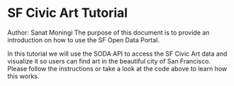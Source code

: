 # SF Civic Art Tutorial
Author: Sanat Moningi
The purpose of this document is to provide an introduction on how to use the SF Open Data Portal.

In this tutorial we will use the SODA API to access the SF Civic Art data and visualize it so users can find art in the beautiful city of San Francisco. Please follow the instructions or take a look at the code above to learn how this works.
